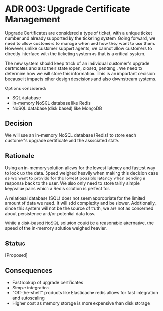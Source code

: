 # ADR 003: Upgrade Certificate Management
Upgrade Certificates are considered a type of ticket, with a unique ticket number and already supported by the ticketing system. Going forward, we need to allow customers to manage when and how they want to use them. However, unlike customer support agents, we cannot allow customers to directly interface with the ticketing system as that is a critical system. 

The new system should keep track of an individual customer's upgrade certificates and also their state (open, closed, pending). We need to determine how we will store this information. This is an important decision because it impacts other design descisions and also downstream systems. 

Options considered:
* SQL database
* In-memory NoSQL database like Redis
* NoSQL database (disk based) like MongoDB

## Decision 
We will use an in-memory NoSQL database (Redis) to store each customer's upgrade certificate and the associated state. 

## Rationale 
Using an in-memory solution allows for the lowest latency and fastest way to look up the data. Speed weighed heavily when making this decision case as we want to provide for the lowest possible latency when sending a response back to the user. We also only need to store fairly simple key/value pairs which a Redis solution is perfect for.

A relational database (SQL) does not seem appropriate for the limited amount of data we need. It will add complexity and be slower. Additionally, since this system will not be the source of truth, we are not as concerned about persistence and/or potential data loss. 

While a disk-based NoSQL solution could be a reasonable alternative, the speed of the in-memory solution weighed heavier.

## Status
[Proposed]

## Consequences
* Fast lookup of upgrade certificates
* Simple integration
* "Off-the-shelf" products like Elasticache redis allows for fast integration and autoscaling
* Higher cost as memory storage is more expensive than disk storage